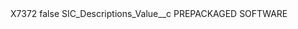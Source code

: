 <?xml version="1.0" encoding="UTF-8"?>
<CustomMetadata xmlns="http://soap.sforce.com/2006/04/metadata" xmlns:xsi="http://www.w3.org/2001/XMLSchema-instance" xmlns:xsd="http://www.w3.org/2001/XMLSchema">
    <label>X7372</label>
    <protected>false</protected>
    <values>
        <field>SIC_Descriptions_Value__c</field>
        <value xsi:type="xsd:string">PREPACKAGED SOFTWARE</value>
    </values>
</CustomMetadata>
